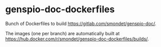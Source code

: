 # genspio-doc-dockerfiles

Bunch of Dockerfiles to build <https://gitlab.com/smondet/genspio-doc/>.

The images (one per branch) are automatically built at
<https://hub.docker.com/r/smondet/genspio-doc-dockerfiles/builds/>.

